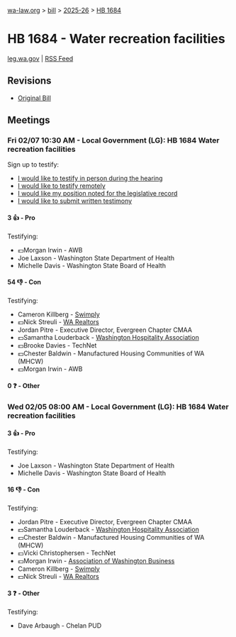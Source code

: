 [wa-law.org](/) > [bill](/bill/) > [2025-26](/bill/2025-26/) > [HB 1684](/bill/2025-26/hb/1684/)

# HB 1684 - Water recreation facilities
[leg.wa.gov](https://app.leg.wa.gov/billsummary?BillNumber=1684&Year=2025&Initiative=false) | [RSS Feed](./rss.xml)

## Revisions
* [Original Bill](1/)

## Meetings
### Fri 02/07 10:30 AM - Local Government (LG): HB 1684 Water recreation facilities
Sign up to testify:
* [I would like to testify in person during the hearing](https://app.leg.wa.gov/csi/Testifier/Add?chamber=House&mId=32637&aId=163675&caId=25522&tId=1)
* [I would like to testify remotely](https://app.leg.wa.gov/csi/Testifier/Add?chamber=House&mId=32637&aId=163675&caId=25522&tId=2)
* [I would like my position noted for the legislative record](https://app.leg.wa.gov/csi/Testifier/Add?chamber=House&mId=32637&aId=163675&caId=25522&tId=3)
* [I would like to submit written testimony](https://app.leg.wa.gov/csi/Testifier/Add?chamber=House&mId=32637&aId=163675&caId=25522&tId=4)

#### 3 👍 - Pro
Testifying:
* 💵Morgan Irwin - AWB
* Joe Laxson - Washington State Department of Health
* Michelle Davis - Washington State Board of Health

#### 54 👎 - Con
Testifying:
* Cameron Killberg - [Swimply](/org/swimply/)
* 💵Nick Streuli - [WA Realtors](/org/washington_association_of_realtors/)
* Jordan Pitre - Executive Director, Evergreen Chapter CMAA
* 💵Samantha Louderback - [Washington Hospitality Association](/org/washington_hospitality_association/)
* 💵Brooke Davies - TechNet
* 💵Chester Baldwin - Manufactured Housing Communities of WA (MHCW)
* 💵Morgan Irwin - AWB

#### 0 ❓ - Other

### Wed 02/05 08:00 AM - Local Government (LG): HB 1684 Water recreation facilities
#### 3 👍 - Pro
Testifying:
* Joe Laxson - Washington State Department of Health
* Michelle Davis - Washington State Board of Health

#### 16 👎 - Con
Testifying:
* Jordan Pitre - Executive Director, Evergreen Chapter CMAA
* 💵Samantha Louderback - [Washington Hospitality Association](/org/washington_hospitality_association/)
* 💵Chester Baldwin - Manufactured Housing Communities of WA (MHCW)
* 💵Vicki Christophersen - TechNet
* 💵Morgan Irwin - [Association of Washington Business](/org/association_of_washington_business/)
* Cameron Killberg - [Swimply](/org/swimply/)
* 💵Nick Streuli - [WA Realtors](/org/washington_association_of_realtors/)

#### 3 ❓ - Other
Testifying:
* Dave Arbaugh - Chelan PUD
